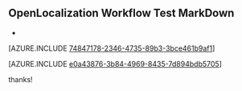 ## OpenLocalization Workflow Test MarkDown
* 

[AZURE.INCLUDE [74847178-2346-4735-89b3-3bce461b9af1](calleeMd1.md)]



[AZURE.INCLUDE [e0a43876-3b84-4969-8435-7d894bdb5705](calleeMd2.md)]

 
thanks!